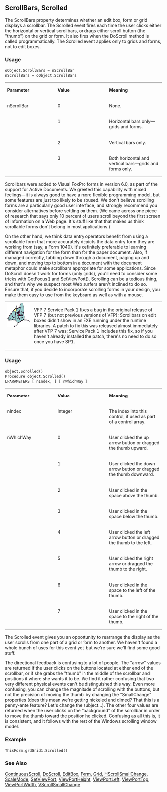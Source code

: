 ## ScrollBars, Scrolled

The ScrollBars property determines whether an edit box, form or grid displays a scrollbar. The Scrolled event fires each time the user clicks either the horizontal or vertical scrollbars, or drags either scroll button (the "thumb") on the grid or form. It also fires when the DoScroll method is called programmatically. The Scrolled event applies only to grids and forms, not to edit boxes.

### Usage

```foxpro
oObject.ScrollBars = nScrollBar
nScrollBars = oObject.ScrollBars
```
<table>
<tr>
  <td width="32%" valign="top">
  <p><b>Parameter</b></p>
  </td>
  <td width=23% valign=top>
  <p><b>Value</b></p>
  </td>
  <td width=45% valign=top>
  <p><b>Meaning</b></p>
  </td>
 </tr>
<tr>
  <td width=32% rowspan=4 valign=top>
  <p>nScrollBar</p>
  </td>
  <td width=23% valign=top>
  <p>0</p>
  </td>
  <td width=45% valign=top>
  <p>None.</p>
  </td>
 </tr>
<tr>
  <td width=33% valign=top>
  <p>1</p>
  </td>
  <td width=67% valign=top>
  <p>Horizontal bars only&mdash;grids and forms.</p>
  </td>
 </tr>
<tr>
  <td width=33% valign=top>
  <p>2</p>
  </td>
  <td width=67% valign=top>
  <p>Vertical bars only.</p>
  </td>
 </tr>
<tr>
  <td width=33% valign=top>
  <p>3</p>
  </td>
  <td width=67% valign=top>
  <p>Both horizontal and vertical bars&mdash;grids and forms only.</p>
  </td>
 </tr>
</table>

Scrollbars were added to Visual FoxPro forms in version 6.0, as part of the support for Active Documents. We greeted this capability with mixed feelings&mdash;it is always good to have a more flexible programming model, but some features are just too likely to be abused. We don't believe scrolling forms are a particularly good user interface, and strongly recommend you consider alternatives before settling on them. (We came across one piece of research that says only 10 percent of users scroll beyond the first screen of information on a Web page. It's stuff like that that makes us think scrollable forms don't belong in most applications.)

On the other hand, we think data entry operators benefit from using a scrollable form that more accurately depicts the data entry form they are working from (say, a Form 1040). It's definitely preferable to learning different navigation for the form than for the paper document. Also, if managed correctly, tabbing down through a document, paging up and down, and moving top to bottom in a document with the document metaphor could make scrollbars appropriate for some applications. Since DoScroll doesn't work for forms (only grids), you'll need to consider some tricks with GotFocus() and SetViewPort(). Scrolling can be a tedious thing, and that's why we suspect most Web surfers aren't inclined to do so. Ensure that, if you decide to incorporate scrolling forms in your design, you make them easy to use from the keyboard as well as with a mouse.

<table>
<tr>
  <td width="17%" valign="top">
<img width="95" height="78" src="fixbug1.gif">
  </td>
  <td width=83%>
  <p>VFP 7 Service Pack 1 fixes a bug in the original release of VFP 7 (but not previous versions of VFP): Scrollbars on edit boxes didn't show in an EXE running under the runtime libraries. A patch to fix this was released almost immediately after VFP 7 was; Service Pack 1 includes this fix, so if you haven't already installed the patch, there's no need to do so once you have SP1.</p>
  </td>
 </tr>
</table>

### Usage

```foxpro
object.Scrolled()
Procedure object.Scrolled()
LPARAMETERS [ nIndex, ] [ nWhichWay ]
```
<table>
<tr>
  <td width="32%" valign="top">
  <p><b>Parameter</b></p>
  </td>
  <td width=23% valign=top>
  <p><b>Value</b></p>
  </td>
  <td width=45% valign=top>
  <p><b>Meaning</b></p>
  </td>
 </tr>
<tr>
  <td width="32%" valign="top">
  <p>nIndex</p>
  </td>
  <td width=23% valign=top>
  <p>Integer</p>
  </td>
  <td width=45% valign=top>
  <p>The index into this control, if used as part of a control array.</p>
  </td>
 </tr>
<tr>
  <td width=32% rowspan=8 valign=top>
  <p>nWhichWay</p>
  </td>
  <td width=23% valign=top>
  <p>0</p>
  </td>
  <td width=45% valign=top>
  <p>User clicked the up arrow button or dragged the thumb upward.</p>
  </td>
 </tr>
<tr>
  <td width=33% valign=top>
  <p>1</p>
  </td>
  <td width=67% valign=top>
  <p>User clicked the down arrow button or dragged the thumb downward.</p>
  </td>
 </tr>
<tr>
  <td width=33% valign=top>
  <p>2</p>
  </td>
  <td width=67% valign=top>
  <p>User clicked in the space above the thumb.</p>
  </td>
 </tr>
<tr>
  <td width=33% valign=top>
  <p>3</p>
  </td>
  <td width=67% valign=top>
  <p>User clicked in the space below the thumb.</p>
  </td>
 </tr>
<tr>
  <td width=33% valign=top>
  <p>4</p>
  </td>
  <td width=67% valign=top>
  <p>User clicked the left arrow button or dragged the thumb to the left.</p>
  </td>
 </tr>
<tr>
  <td width=33% valign=top>
  <p>5</p>
  </td>
  <td width=67% valign=top>
  <p>User clicked the right arrow or dragged the thumb to the right.</p>
  </td>
 </tr>
<tr>
  <td width=33% valign=top>
  <p>6</p>
  </td>
  <td width=67% valign=top>
  <p>User clicked in the space to the left of the thumb.</p>
  </td>
 </tr>
<tr>
  <td width=33% valign=top>
  <p>7</p>
  </td>
  <td width=67% valign=top>
  <p>User clicked in the space to the right of the thumb.</p>
  </td>
 </tr>
</table>

The Scrolled event gives you an opportunity to rearrange the display as the user scrolls from one part of a grid or form to another. We haven't found a whole bunch of uses for this event yet, but we're sure we'll find some good stuff.

The directional feedback is confusing to a lot of people. The "arrow" values are returned if the user clicks on the buttons located at either end of the scrollbar, or if she grabs the "thumb" in the middle of the scrollbar and positions it where she wants it to be. We find it rather confusing that two very different physical events can't be distinguished this way. Even more confusing, you can change the magnitude of scrolling with the buttons, but not the precision of moving the thumb, by changing the "SmallChange" properties (does this mean we're getting nickeled and dimed? That this is a penny-ante feature? Let's change the subject...). The other four values are returned when the user clicks on the "background" of the scrollbar in order to move the thumb toward the position he clicked. Confusing as all this is, it is consistent, and it follows with the rest of the Windows scrolling window model.

### Example

```foxpro
ThisForm.grdGrid1.Scrolled()
```
### See Also

[ContinuousScroll](s4g719.md), [DoScroll](s4g552.md), [EditBox](s4g498.md), [Form](s4g598.md), [Grid](s4g488.md), [HScrollSmallChange](s4g718.md), [ScaleMode](s4g621.md), [SetViewPort](s4g717.md), [ViewPortHeight](s4g715.md), [ViewPortLeft](s4g716.md), [ViewPortTop](s4g716.md), [ViewPortWidth](s4g715.md), [VScrollSmallChange](s4g718.md)